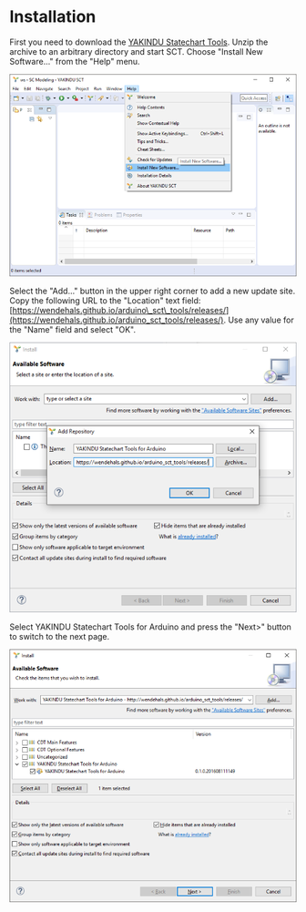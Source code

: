 # Installation

First you need to download the [YAKINDU Statechart Tools](http://www.statecharts.org/). Unzip the archive to an arbitrary directory and start SCT. Choose "Install New Software..." from the "Help" menu.

![Install New Software](screenshots/InstallNewSoftware.png)

Select the "Add..." button in the upper right corner to add a new update site. Copy the following URL to the "Location" text field: [https://wendehals.github.io/arduino\_sct\_tools/releases/](https://wendehals.github.io/arduino_sct_tools/releases/). Use any value for the "Name" field and select "OK".

![Add Repository](screenshots/AddRepository.png)

Select YAKINDU Statechart Tools for Arduino and press the "Next>" button to switch to the next page.  

![Install YAKINDU SCT for Arduino](screenshots/InstallSCTforArduino.png)
